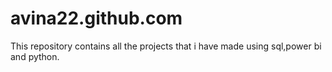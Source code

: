 # avina22.github.com
This repository contains all the projects that i have made using sql,power bi and python. 

